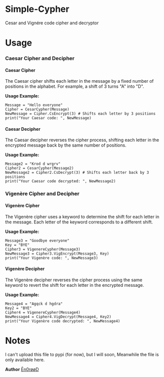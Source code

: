 # Simple-Cypher
Cesar and Vignére code cipher and decryptor

# Usage

### Caesar Cipher and Decipher

#### Caesar Cipher
The Caesar cipher shifts each letter in the message by a fixed number of positions in the alphabet. For example, a shift of 3 turns "A" into "D".

**Usage Example:**
```
Message = "Hello everyone"
Cipher = CesarCypher(Message)
NewMessage = Cipher.CsEncrypt(3) # Shifts each letter by 3 positions
print("Your Caesar code: ", NewMessage)
```

#### Caesar Decipher
The Caesar decipher reverses the cipher process, shifting each letter in the encrypted message back by the same number of positions.

**Usage Example:**
```
Message2 = "Krod d wrgrv"
Cipher2 = CesarCypher(Message2)
NewMessage2 = Cipher2.CsDecrypt(3) # Shifts each letter back by 3 positions
print("Your Caesar code decrypted: ", NewMessage2)
```

### Vigenère Cipher and Decipher

#### Vigenère Cipher
The Vigenère cipher uses a keyword to determine the shift for each letter in the message. Each letter of the keyword corresponds to a different shift.

**Usage Example:**
```
Message3 = "Goodbye everyone"
Key = "BYE"
Cipher3 = VigenereCypher(Message3)
NewMessage3 = Cipher3.VigEncrypt(Message3, Key)
print("Your Vigenère code: ", NewMessage3)
```

#### Vigenère Decipher
The Vigenère decipher reverses the cipher process using the same keyword to revert the shift for each letter in the encrypted message.

**Usage Example:**
```
Message4 = "Agqck d hgdra"
Key2 = "BYE"
Cipher4 = VigenereCypher(Message4)
NewMessage4 = Cipher4.VigDecrypt(Message4, Key2)
print("Your Vigenère code decrypted: ", NewMessage4)
```

# Notes
I can't upload this file to pypi (for now), but I will soon, Meanwhile the file is only available here.

**Author**
[Ēn0røøD](https://youtube.com/@en0roodor?si=MK6lOlsDk4TXlVAT)